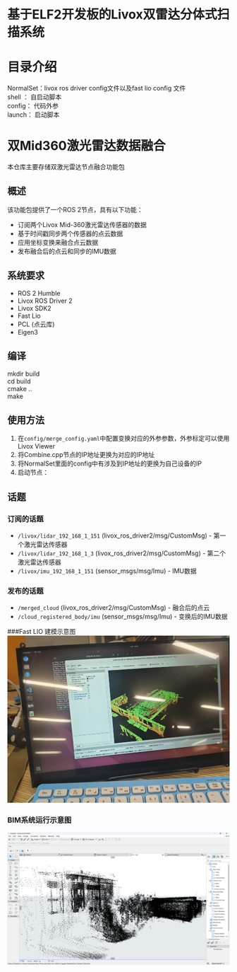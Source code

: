 # 基于ELF2开发板的Livox双雷达分体式扫描系统
# 目录介绍
NormalSet：livox ros driver config文件以及fast lio config 文件  
shell ： 自启动脚本  
config： 代码外参  
launch： 启动脚本  

# 双Mid360激光雷达数据融合

本仓库主要存储双激光雷达节点融合功能包

## 概述

该功能包提供了一个ROS 2节点，具有以下功能：
- 订阅两个Livox Mid-360激光雷达传感器的数据
- 基于时间戳同步两个传感器的点云数据
- 应用坐标变换来融合点云数据
- 发布融合后的点云和同步的IMU数据

## 系统要求

- ROS 2 Humble
- Livox ROS Driver 2
- Livox SDK2  
- Fast Lio  
- PCL (点云库)
- Eigen3

## 编译
 mkdir build   
 cd build   
 cmake ..  
 make 

## 使用方法

1. 在`config/merge_config.yaml`中配置变换对应的外参参数，外参标定可以使用Livox Viewer  
2. 将Combine.cpp节点的IP地址更换为对应的IP地址  
3. 将NormalSet里面的config中有涉及到IP地址的更换为自己设备的IP  
4. 启动节点：


## 话题

### 订阅的话题
- `/livox/lidar_192_168_1_151` (livox_ros_driver2/msg/CustomMsg) - 第一个激光雷达传感器
- `/livox/lidar_192_168_1_3` (livox_ros_driver2/msg/CustomMsg) - 第二个激光雷达传感器
- `/livox/imu_192_168_1_151` (sensor_msgs/msg/Imu) - IMU数据

### 发布的话题
- `/merged_cloud` (livox_ros_driver2/msg/CustomMsg) - 融合后的点云
- `/cloud_registered_body/imu` (sensor_msgs/msg/Imu) - 变换后的IMU数据

###Fast LIO 建模示意图
![Fast LIO 建模示意图](./NormalSet/1.jpg)
### BIM系统运行示意图
![BIM系统运行示意图](./NormalSet/2.png)



